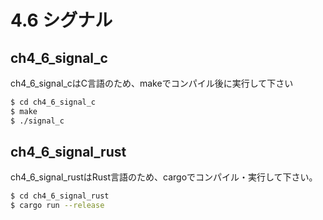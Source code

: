 # 4.6 シグナル

## ch4_6_signal_c

ch4_6_signal_cはC言語のため、makeでコンパイル後に実行して下さい

```sh
$ cd ch4_6_signal_c
$ make
$ ./signal_c
```

## ch4_6_signal_rust

ch4_6_signal_rustはRust言語のため、cargoでコンパイル・実行して下さい。

```sh
$ cd ch4_6_signal_rust
$ cargo run --release
```
